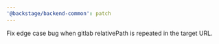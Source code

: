 ```yaml
---
'@backstage/backend-common': patch
---
```


Fix edge case bug when gitlab relativePath is repeated in the target URL.
